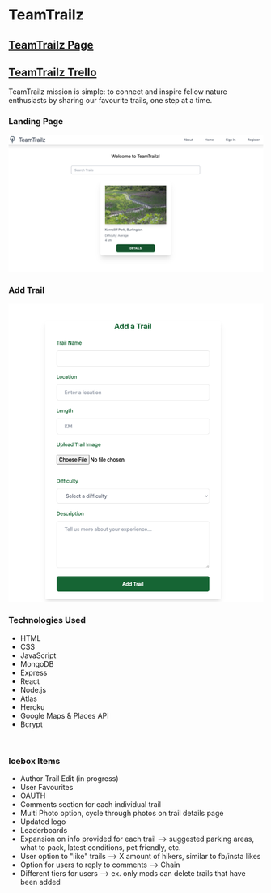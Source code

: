 # **TeamTrailz**

## **[TeamTrailz Page](https://team-trailz-e41981a5de26.herokuapp.com/)**

## [TeamTrailz Trello](https://trello.com/b/LXTcGWGX/team-trailz)

TeamTrailz mission is simple: to connect and inspire fellow nature enthusiasts by sharing our favourite trails, one step at a time.

### **Landing Page**

<img src = 'img/homepage.png' alt = 'trail home page'>

### **Add Trail**

<img src = 'img/add-trail.png' alt = 'add trail form'>

<br>

### **Technologies Used**

- HTML
- CSS
- JavaScript
- MongoDB
- Express
- React
- Node.js
- Atlas
- Heroku
- Google Maps & Places API
- Bcrypt

<br>

### **Icebox Items**

- Author Trail Edit (in progress)
- User Favourites 
- OAUTH
- Comments section for each individual trail
- Multi Photo option, cycle through photos on trail details page
- Updated logo
- Leaderboards 
- Expansion on info provided for each trail --> suggested parking areas, what to pack, latest conditions, pet friendly, etc.
- User option to "like" trails --> X amount of hikers, similar to fb/insta likes
- Option for users to reply to comments --> Chain
- Different tiers for users --> ex. only mods can delete trails that have been added
